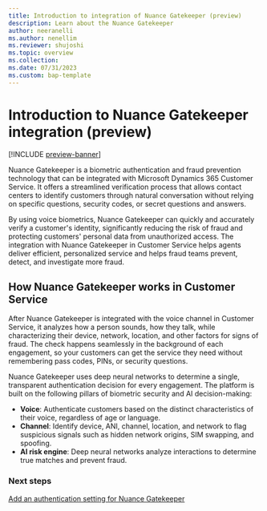 ```yaml
---
title: Introduction to integration of Nuance Gatekeeper (preview)
description: Learn about the Nuance Gatekeeper 
author: neeranelli 
ms.author: nenellim
ms.reviewer: shujoshi 
ms.topic: overview
ms.collection: 
ms.date: 07/31/2023
ms.custom: bap-template
---
```


# Introduction to Nuance Gatekeeper integration (preview)

[!INCLUDE [preview-banner](~/../shared-content/shared/preview-includes/preview-note.md)]

Nuance Gatekeeper is a biometric authentication and fraud prevention technology that can be integrated with Microsoft Dynamics 365 Customer Service. It offers a streamlined verification process that allows contact centers to identify customers through natural conversation without relying on specific questions, security codes, or secret questions and answers.

By using voice biometrics, Nuance Gatekeeper can quickly and accurately verify a customer's identity, significantly reducing the risk of fraud and protecting customers' personal data from unauthorized access. The integration with Nuance Gatekeeper in Customer Service helps agents deliver efficient, personalized service and helps fraud teams prevent, detect, and investigate more fraud.

## How Nuance Gatekeeper works in Customer Service

After Nuance Gatekeeper is integrated with the voice channel in Customer Service, it analyzes how a person sounds, how they talk, while characterizing their device, network, location, and other factors for signs of fraud. The check happens seamlessly in the background of each engagement, so your customers can get the service they need without remembering pass codes, PINs, or security questions.

Nuance Gatekeeper uses deep neural networks to determine a single, transparent authentication decision for every engagement. The platform is built on the following pillars of biometric security and AI decision-making:

- **Voice**: Authenticate customers based on the distinct characteristics of their voice, regardless of age or language. 
- **Channel**: Identify device, ANI, channel, location, and network to flag suspicious signals such as hidden network origins, SIM swapping, and spoofing.
- **AI risk engine**: Deep neural networks analyze interactions to determine true matches and prevent fraud. 

### Next steps

[Add an authentication setting for Nuance Gatekeeper](configure-gatekeeper-authentication.md)  